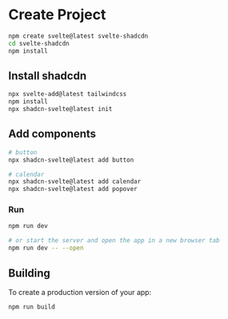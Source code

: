 # Create Project

```bash
npm create svelte@latest svelte-shadcdn
cd svelte-shadcdn
npm install
```

## Install shadcdn

```bash
npx svelte-add@latest tailwindcss
npm install
npx shadcn-svelte@latest init
```


## Add components

```bash
# button
npx shadcn-svelte@latest add button

# calendar
npx shadcn-svelte@latest add calendar
npx shadcn-svelte@latest add popover
```


### Run

```bash
npm run dev

# or start the server and open the app in a new browser tab
npm run dev -- --open
```

## Building

To create a production version of your app:

```bash
npm run build
```
